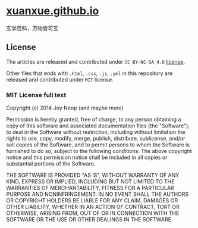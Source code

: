 # [xuanxue.github.io](http://xuanxue.github.io/)

玄学百科，万物皆可玄

## License

The articles are released and contributed under `CC BY-NC-SA 4.0` [license](http://creativecommons.org/licenses/by-nc-sa/4.0/).

Other files that ends with `.html`, `.css`, `.js`, `.yml` in this repository are released and contributed under `MIT` license.

### MIT License full text

Copyright (c) 2014 Joy Neop (and maybe more)

Permission is hereby granted, free of charge, to any person obtaining a copy of this software and associated documentation files (the "Software"), to deal in the Software without restriction, including without limitation the rights to use, copy, modify, merge, publish, distribute, sublicense, and/or sell copies of the Software, and to permit persons to whom the Software is furnished to do so, subject to the following conditions: The above copyright notice and this permission notice shall be included in all copies or substantial portions of the Software.

THE SOFTWARE IS PROVIDED "AS IS", WITHOUT WARRANTY OF ANY KIND, EXPRESS OR IMPLIED, INCLUDING BUT NOT LIMITED TO THE WARRANTIES OF MERCHANTABILITY, FITNESS FOR A PARTICULAR PURPOSE AND NONINFRINGEMENT. IN NO EVENT SHALL THE AUTHORS OR COPYRIGHT HOLDERS BE LIABLE FOR ANY CLAIM, DAMAGES OR OTHER LIABILITY, WHETHER IN AN ACTION OF CONTRACT, TORT OR OTHERWISE, ARISING FROM, OUT OF OR IN CONNECTION WITH THE SOFTWARE OR THE USE OR OTHER DEALINGS IN THE SOFTWARE.